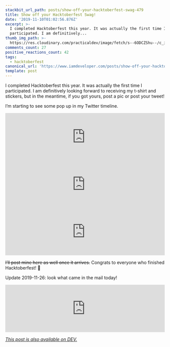 ```yaml
---
stackbit_url_path: posts/show-off-your-hacktoberfest-swag-479
title: Show off your Hacktoberfest Swag!
date: '2019-11-10T01:02:56.876Z'
excerpt: >-
  I completed Hacktoberfest this year. It was actually the first time I
  participated. I am definitively...
thumb_img_path: >-
  https://res.cloudinary.com/practicaldev/image/fetch/s--6ODCZShu--/c_imagga_scale,f_auto,fl_progressive,h_420,q_auto,w_1000/https://thepracticaldev.s3.amazonaws.com/i/rsjo0qju1w6sqt1h4ig3.jpeg
comments_count: 27
positive_reactions_count: 42
tags:
  - hacktoberfest
canonical_url: 'https://www.iamdeveloper.com/posts/show-off-your-hacktoberfest-swag-479/'
template: post
---
```

I completed Hacktoberfest this year. It was actually the first time I participated. I am definitively looking forward to receiving my t-shirt and stickers, but in the meantime, if you got yours, post a pic or post your tweet!

I’m starting to see some pop up in my Twitter timeline.


<iframe class="liquidTag" src="https://dev.to/embed/twitter?args=1192948969610960896" style="border: 0; width: 100%;"></iframe>



<iframe class="liquidTag" src="https://dev.to/embed/twitter?args=1193224304131035136" style="border: 0; width: 100%;"></iframe>



<iframe class="liquidTag" src="https://dev.to/embed/twitter?args=1193274822870089730" style="border: 0; width: 100%;"></iframe>


~~I’ll post mine here as well once it arrives.~~ Congrats to everyone who finished Hacktoberfest! 👏

Update 2019-11-26: look what came in the mail today!


<iframe class="liquidTag" src="https://dev.to/embed/instagram?args=B5WKOqIJZCX" style="border: 0; width: 100%;"></iframe>


*[This post is also available on DEV.](https://dev.to/nickytonline/show-off-your-hacktoberfest-swag-479)*


<script>
const parent = document.getElementsByTagName('head')[0];
const script = document.createElement('script');
script.type = 'text/javascript';
script.src = 'https://cdnjs.cloudflare.com/ajax/libs/iframe-resizer/4.1.1/iframeResizer.min.js';
script.charset = 'utf-8';
script.onload = function() {
    window.iFrameResize({}, '.liquidTag');
};
parent.appendChild(script);
</script>    
